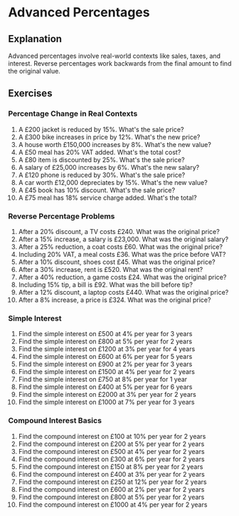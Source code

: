 # Advanced Percentages

## Explanation
Advanced percentages involve real-world contexts like sales, taxes, and interest. Reverse percentages work backwards from the final amount to find the original value.

## Exercises

### Percentage Change in Real Contexts
1. A £200 jacket is reduced by 15%. What's the sale price?
2. A £300 bike increases in price by 12%. What's the new price?
3. A house worth £150,000 increases by 8%. What's the new value?
4. A £50 meal has 20% VAT added. What's the total cost?
5. A £80 item is discounted by 25%. What's the sale price?
6. A salary of £25,000 increases by 6%. What's the new salary?
7. A £120 phone is reduced by 30%. What's the sale price?
8. A car worth £12,000 depreciates by 15%. What's the new value?
9. A £45 book has 10% discount. What's the sale price?
10. A £75 meal has 18% service charge added. What's the total?

### Reverse Percentage Problems
1. After a 20% discount, a TV costs £240. What was the original price?
2. After a 15% increase, a salary is £23,000. What was the original salary?
3. After a 25% reduction, a coat costs £60. What was the original price?
4. Including 20% VAT, a meal costs £36. What was the price before VAT?
5. After a 10% discount, shoes cost £45. What was the original price?
6. After a 30% increase, rent is £520. What was the original rent?
7. After a 40% reduction, a game costs £24. What was the original price?
8. Including 15% tip, a bill is £92. What was the bill before tip?
9. After a 12% discount, a laptop costs £440. What was the original price?
10. After a 8% increase, a price is £324. What was the original price?

### Simple Interest
1. Find the simple interest on £500 at 4% per year for 3 years
2. Find the simple interest on £800 at 5% per year for 2 years
3. Find the simple interest on £1200 at 3% per year for 4 years
4. Find the simple interest on £600 at 6% per year for 5 years
5. Find the simple interest on £900 at 2% per year for 3 years
6. Find the simple interest on £1500 at 4% per year for 2 years
7. Find the simple interest on £750 at 8% per year for 1 year
8. Find the simple interest on £400 at 5% per year for 6 years
9. Find the simple interest on £2000 at 3% per year for 2 years
10. Find the simple interest on £1000 at 7% per year for 3 years

### Compound Interest Basics
1. Find the compound interest on £100 at 10% per year for 2 years
2. Find the compound interest on £200 at 5% per year for 2 years
3. Find the compound interest on £500 at 4% per year for 2 years
4. Find the compound interest on £300 at 6% per year for 2 years
5. Find the compound interest on £150 at 8% per year for 2 years
6. Find the compound interest on £400 at 3% per year for 2 years
7. Find the compound interest on £250 at 12% per year for 2 years
8. Find the compound interest on £600 at 2% per year for 2 years
9. Find the compound interest on £800 at 5% per year for 2 years
10. Find the compound interest on £1000 at 4% per year for 2 years
